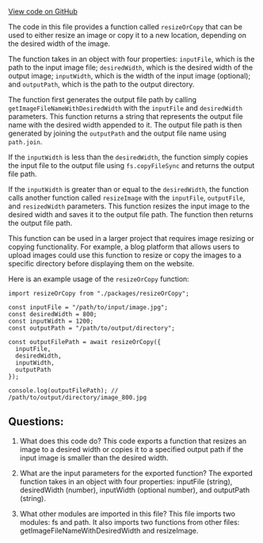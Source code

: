 [View code on GitHub](https://github.com/gaerongsalon/blog/imaging/lib/resizeOrCopy.ts)

The code in this file provides a function called `resizeOrCopy` that can be used to either resize an image or copy it to a new location, depending on the desired width of the image. 

The function takes in an object with four properties: `inputFile`, which is the path to the input image file; `desiredWidth`, which is the desired width of the output image; `inputWidth`, which is the width of the input image (optional); and `outputPath`, which is the path to the output directory. 

The function first generates the output file path by calling `getImageFileNameWithDesiredWidth` with the `inputFile` and `desiredWidth` parameters. This function returns a string that represents the output file name with the desired width appended to it. The output file path is then generated by joining the `outputPath` and the output file name using `path.join`.

If the `inputWidth` is less than the `desiredWidth`, the function simply copies the input file to the output file using `fs.copyFileSync` and returns the output file path.

If the `inputWidth` is greater than or equal to the `desiredWidth`, the function calls another function called `resizeImage` with the `inputFile`, `outputFile`, and `resizedWidth` parameters. This function resizes the input image to the desired width and saves it to the output file path. The function then returns the output file path.

This function can be used in a larger project that requires image resizing or copying functionality. For example, a blog platform that allows users to upload images could use this function to resize or copy the images to a specific directory before displaying them on the website. 

Here is an example usage of the `resizeOrCopy` function:

```
import resizeOrCopy from "./packages/resizeOrCopy";

const inputFile = "/path/to/input/image.jpg";
const desiredWidth = 800;
const inputWidth = 1200;
const outputPath = "/path/to/output/directory";

const outputFilePath = await resizeOrCopy({ 
  inputFile, 
  desiredWidth, 
  inputWidth, 
  outputPath 
});

console.log(outputFilePath); // /path/to/output/directory/image_800.jpg
```
## Questions: 
 1. What does this code do?
   This code exports a function that resizes an image to a desired width or copies it to a specified output path if the input image is smaller than the desired width.

2. What are the input parameters for the exported function?
   The exported function takes in an object with four properties: inputFile (string), desiredWidth (number), inputWidth (optional number), and outputPath (string).

3. What other modules are imported in this file?
   This file imports two modules: fs and path. It also imports two functions from other files: getImageFileNameWithDesiredWidth and resizeImage.